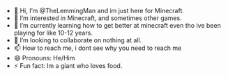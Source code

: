 - 👋 Hi, I’m @TheLemmingMan and im just here for Minecraft.
- 👀 I’m interested in Minecraft, and sometimes other games.
- 🌱 I’m currently learning how to get better at minecraft even tho ive been playing for like 10-12 years.
- 💞️ I’m looking to collaborate on nothing at all.
- 📫 How to reach me, i dont see why you need to reach me
- 😄 Pronouns: He/Him
- ⚡ Fun fact: Im a giant who loves food.

<!---
TheLemmingMan/TheLemmingMan is a ✨ special ✨ repository because its `README.md` (this file) appears on your GitHub profile.
You can click the Preview link to take a look at your changes.
--->
